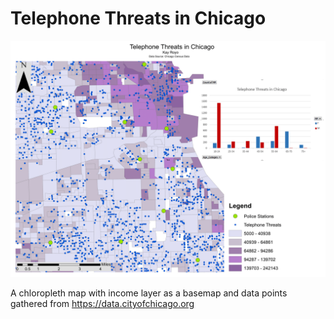 # Telephone Threats in Chicago
![threats](Final_Maps10/FinalTelThreatMap-1.png)

A chloropleth map with income layer as a basemap and data points gathered from https://data.cityofchicago.org
